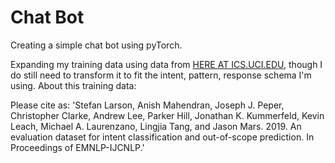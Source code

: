# Chat Bot
Creating a simple chat bot using pyTorch.

Expanding my training data using data from [HERE AT ICS.UCI.EDU](https://archive.ics.uci.edu/ml/datasets/CLINC150#), though I do still need to transform it to fit the intent, pattern, response schema I'm using.
About this training data:

Please cite as: 'Stefan Larson, Anish Mahendran, Joseph J. Peper, Christopher Clarke, Andrew Lee, Parker Hill, Jonathan K. Kummerfeld, Kevin Leach, Michael A. Laurenzano, Lingjia Tang, and Jason Mars. 2019. An evaluation dataset for intent classification and out-of-scope prediction. In Proceedings of EMNLP-IJCNLP.' 

